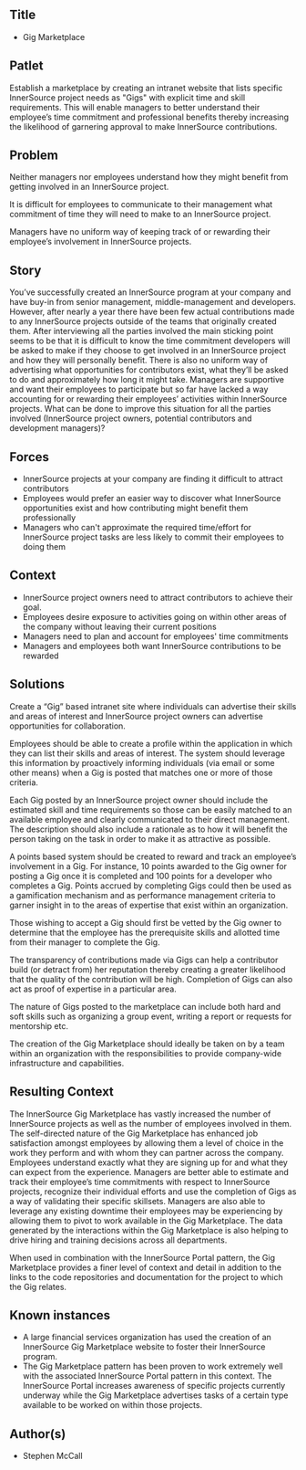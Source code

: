 ## Title 

* Gig Marketplace

## Patlet  

Establish a marketplace by creating an intranet website that lists specific InnerSource project needs as "Gigs" with explicit time and skill requirements.  This will enable managers to better understand their employee’s time commitment and professional benefits thereby increasing the likelihood of garnering approval to make InnerSource contributions.

## Problem

Neither managers nor employees understand how they might benefit from getting involved in an InnerSource project.

It is difficult for employees to communicate to their management what commitment of time they will need to make to an InnerSource project.  

Managers have no uniform way of keeping track of or rewarding their employee’s involvement in InnerSource projects.

## Story
 
You’ve successfully created an InnerSource program at your company and have buy-in from senior management, middle-management and developers.  However, after nearly a year there have been few actual contributions made to any InnerSource projects outside of the teams that originally created them.  After interviewing all the parties involved the main sticking point seems to be that it is difficult to know the time commitment developers will be asked to make if they choose to get involved in an InnerSource project and how they will personally benefit. There is also no uniform way of advertising what opportunities for contributors exist, what they’ll be asked to do and approximately how long it might take.  Managers are supportive and want their employees to participate but so far have lacked a way accounting for or rewarding their employees’ activities within InnerSource projects.  What can be done to improve this situation for all the parties involved (InnerSource project owners, potential contributors and development managers)? 

## Forces

* InnerSource projects at your company are finding it difficult to attract contributors
* Employees would prefer an easier way to discover what InnerSource opportunities exist and how contributing might benefit them professionally
* Managers who can't approximate the required time/effort for InnerSource project tasks are less likely to commit their employees to doing them


## Context

* InnerSource project owners need to attract contributors to achieve their goal. 
* Employees desire exposure to activities going on within other areas of the company without leaving their current positions
* Managers need to plan and account for employees' time commitments
* Managers and employees both want InnerSource contributions to be rewarded


## Solutions

Create a “Gig” based intranet site where individuals can advertise their skills and areas of interest and InnerSource project owners can advertise opportunities for collaboration.   

Employees should be able to create a profile within the application in which they can list their skills and areas of interest.  The system should leverage this information by proactively informing individuals (via email or some other means) when a Gig is posted that matches one or more of those criteria.

Each Gig posted by an InnerSource project owner should include the estimated skill and time requirements so those can be easily matched to an available employee and clearly communicated to their direct management. The description should also include a rationale as to how it will benefit the person taking on the task in order to make it as attractive as possible.

A points based system should be created to reward and track an employee’s involvement in a Gig.  For instance, 10 points awarded to the Gig owner for posting a Gig once it is completed and 100 points for a developer who completes a Gig. Points accrued by completing Gigs could then be used as a gamification mechanism and as performance management criteria to garner insight in to the areas of expertise that exist within an organization. 

Those wishing to accept a Gig should first be vetted by the Gig owner to determine that the employee has the prerequisite skills and allotted time from their manager to complete the Gig. 

The transparency of contributions made via Gigs can help a contributor build (or detract from) her reputation thereby creating a greater likelihood that the quality of the contribution will be high.  Completion of Gigs can also act as proof of expertise in a particular area.  

The nature of Gigs posted to the marketplace can include both hard and soft skills such as organizing a group event, writing a report or requests for mentorship etc.

The creation of the Gig Marketplace should ideally be taken on by a team within an organization with the responsibilities to provide company-wide infrastructure and capabilities. 

## Resulting Context

The InnerSource Gig Marketplace has vastly increased the number of InnerSource projects as well as the number of employees involved in them. The self-directed nature of the Gig Marketplace has enhanced job satisfaction amongst employees by allowing them a level of choice in the work they perform and with whom they can partner across the company.  Employees understand exactly what they are signing up for and what they can expect from the experience. Managers are better able to estimate and track their employee’s time commitments with respect to InnerSource projects, recognize their individual efforts and use the completion of Gigs as a way of validating their specific skillsets.  Managers are also able to leverage any existing downtime their employees may be experiencing by allowing them to pivot to work available in the Gig Marketplace.  The data generated by the interactions within the Gig Marketplace is also helping to drive hiring and training decisions across all departments. 

When used in combination with the InnerSource Portal pattern, the Gig Marketplace provides a finer level of context and detail in addition to the links to the code repositories and documentation for the project to which the Gig relates.


## Known instances

* A large financial services organization has used the creation of an InnerSource Gig Marketplace website to foster their InnerSource program. 
* The Gig Marketplace pattern has been proven to work extremely well with the associated InnerSource Portal pattern in this context.  The InnerSource Portal increases awareness of specific projects currently underway while the Gig Marketplace advertises tasks of a certain type available to be worked on within those projects.




## Author(s)
* Stephen McCall
